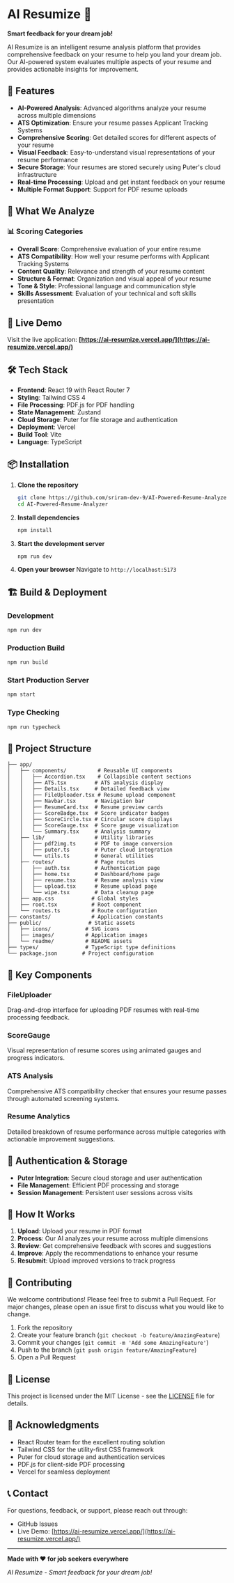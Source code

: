 # AI Resumize 🚀

**Smart feedback for your dream job!**

AI Resumize is an intelligent resume analysis platform that provides comprehensive feedback on your resume to help you land your dream job. Our AI-powered system evaluates multiple aspects of your resume and provides actionable insights for improvement.

## 🌟 Features

- **AI-Powered Analysis**: Advanced algorithms analyze your resume across multiple dimensions
- **ATS Optimization**: Ensure your resume passes Applicant Tracking Systems
- **Comprehensive Scoring**: Get detailed scores for different aspects of your resume
- **Visual Feedback**: Easy-to-understand visual representations of your resume performance
- **Secure Storage**: Your resumes are stored securely using Puter's cloud infrastructure
- **Real-time Processing**: Upload and get instant feedback on your resume
- **Multiple Format Support**: Support for PDF resume uploads

## 🎯 What We Analyze

### 📊 Scoring Categories

- **Overall Score**: Comprehensive evaluation of your entire resume
- **ATS Compatibility**: How well your resume performs with Applicant Tracking Systems
- **Content Quality**: Relevance and strength of your resume content
- **Structure & Format**: Organization and visual appeal of your resume
- **Tone & Style**: Professional language and communication style
- **Skills Assessment**: Evaluation of your technical and soft skills presentation

## 🚀 Live Demo

Visit the live application: **[https://ai-resumize.vercel.app/](https://ai-resumize.vercel.app/)**

## 🛠️ Tech Stack

- **Frontend**: React 19 with React Router 7
- **Styling**: Tailwind CSS 4
- **File Processing**: PDF.js for PDF handling
- **State Management**: Zustand
- **Cloud Storage**: Puter for file storage and authentication
- **Deployment**: Vercel
- **Build Tool**: Vite
- **Language**: TypeScript

## 📦 Installation

1. **Clone the repository**
   ```bash
   git clone https://github.com/sriram-dev-9/AI-Powered-Resume-Analyzer.git
   cd AI-Powered-Resume-Analyzer
   ```

2. **Install dependencies**
   ```bash
   npm install
   ```

3. **Start the development server**
   ```bash
   npm run dev
   ```

4. **Open your browser**
   Navigate to `http://localhost:5173`

## 🏗️ Build & Deployment

### Development
```bash
npm run dev
```

### Production Build
```bash
npm run build
```

### Start Production Server
```bash
npm start
```

### Type Checking
```bash
npm run typecheck
```

## 📁 Project Structure

```
├── app/
│   ├── components/          # Reusable UI components
│   │   ├── Accordion.tsx    # Collapsible content sections
│   │   ├── ATS.tsx         # ATS analysis display
│   │   ├── Details.tsx     # Detailed feedback view
│   │   ├── FileUploader.tsx # Resume upload component
│   │   ├── Navbar.tsx      # Navigation bar
│   │   ├── ResumeCard.tsx  # Resume preview cards
│   │   ├── ScoreBadge.tsx  # Score indicator badges
│   │   ├── ScoreCircle.tsx # Circular score displays
│   │   ├── ScoreGauge.tsx  # Score gauge visualization
│   │   └── Summary.tsx     # Analysis summary
│   ├── lib/                # Utility libraries
│   │   ├── pdf2img.ts      # PDF to image conversion
│   │   ├── puter.ts        # Puter cloud integration
│   │   └── utils.ts        # General utilities
│   ├── routes/             # Page routes
│   │   ├── auth.tsx        # Authentication page
│   │   ├── home.tsx        # Dashboard/home page
│   │   ├── resume.tsx      # Resume analysis view
│   │   ├── upload.tsx      # Resume upload page
│   │   └── wipe.tsx        # Data cleanup page
│   ├── app.css            # Global styles
│   ├── root.tsx           # Root component
│   └── routes.ts          # Route configuration
├── constants/             # Application constants
├── public/               # Static assets
│   ├── icons/           # SVG icons
│   ├── images/          # Application images
│   └── readme/          # README assets
├── types/               # TypeScript type definitions
└── package.json        # Project configuration
```

## 🎨 Key Components

### FileUploader
Drag-and-drop interface for uploading PDF resumes with real-time processing feedback.

### ScoreGauge
Visual representation of resume scores using animated gauges and progress indicators.

### ATS Analysis
Comprehensive ATS compatibility checker that ensures your resume passes through automated screening systems.

### Resume Analytics
Detailed breakdown of resume performance across multiple categories with actionable improvement suggestions.

## 🔐 Authentication & Storage

- **Puter Integration**: Secure cloud storage and user authentication
- **File Management**: Efficient PDF processing and storage
- **Session Management**: Persistent user sessions across visits

## 🎯 How It Works

1. **Upload**: Upload your resume in PDF format
2. **Process**: Our AI analyzes your resume across multiple dimensions
3. **Review**: Get comprehensive feedback with scores and suggestions
4. **Improve**: Apply the recommendations to enhance your resume
5. **Resubmit**: Upload improved versions to track progress

## 🤝 Contributing

We welcome contributions! Please feel free to submit a Pull Request. For major changes, please open an issue first to discuss what you would like to change.

1. Fork the repository
2. Create your feature branch (`git checkout -b feature/AmazingFeature`)
3. Commit your changes (`git commit -m 'Add some AmazingFeature'`)
4. Push to the branch (`git push origin feature/AmazingFeature`)
5. Open a Pull Request

## 📄 License

This project is licensed under the MIT License - see the [LICENSE](LICENSE) file for details.

## 🙏 Acknowledgments

- React Router team for the excellent routing solution
- Tailwind CSS for the utility-first CSS framework
- Puter for cloud storage and authentication services
- PDF.js for client-side PDF processing
- Vercel for seamless deployment

## 📞 Contact

For questions, feedback, or support, please reach out through:
- GitHub Issues
- Live Demo: [https://ai-resumize.vercel.app/](https://ai-resumize.vercel.app/)

---

**Made with ❤️ for job seekers everywhere**

*AI Resumize - Smart feedback for your dream job!*
